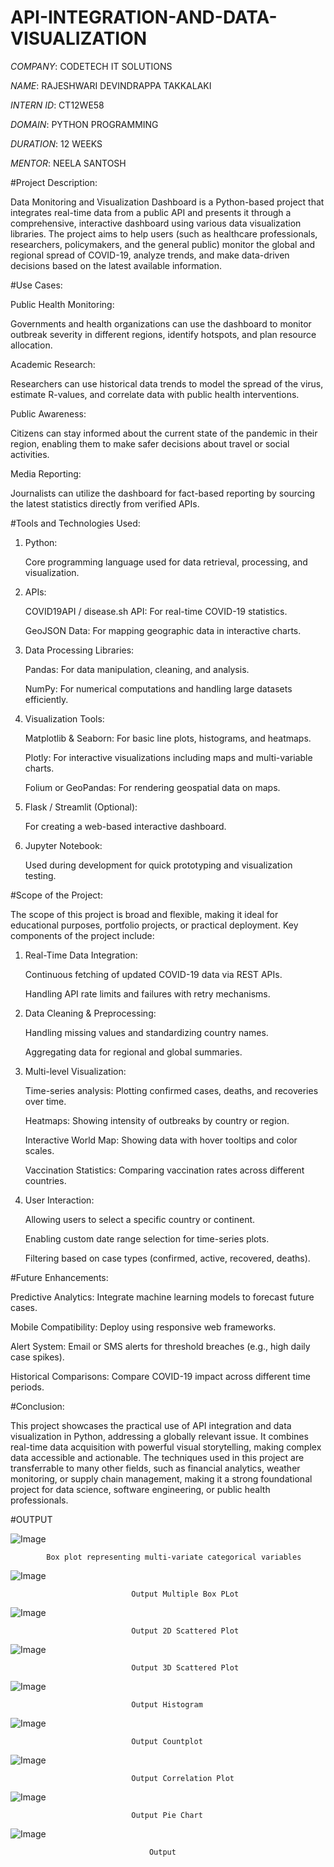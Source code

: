 # API-INTEGRATION-AND-DATA-VISUALIZATION

*COMPANY*: CODETECH IT SOLUTIONS

*NAME*: RAJESHWARI DEVINDRAPPA TAKKALAKI

*INTERN ID*: CT12WE58

*DOMAIN*: PYTHON PROGRAMMING

*DURATION*: 12 WEEKS

*MENTOR*: NEELA SANTOSH

#Project Description:

 Data Monitoring and Visualization Dashboard is a Python-based project that integrates real-time data from a public API and presents it through a comprehensive, interactive dashboard using various data visualization libraries. The project aims to help users (such as healthcare professionals, researchers, policymakers, and the general public) monitor the global and regional spread of COVID-19, analyze trends, and make data-driven decisions based on the latest available information.

#Use Cases:

Public Health Monitoring:

Governments and health organizations can use the dashboard to monitor outbreak severity in different regions, identify hotspots, and plan resource allocation.

Academic Research:

Researchers can use historical data trends to model the spread of the virus, estimate R-values, and correlate data with public health interventions.

Public Awareness:

Citizens can stay informed about the current state of the pandemic in their region, enabling them to make safer decisions about travel or social activities.

Media Reporting:

Journalists can utilize the dashboard for fact-based reporting by sourcing the latest statistics directly from verified APIs.

#Tools and Technologies Used:

1. Python:
   
   Core programming language used for data retrieval, processing, and visualization.

2. APIs:
   
   COVID19API / disease.sh API: For real-time COVID-19 statistics.

   GeoJSON Data: For mapping geographic data in interactive charts.

3. Data Processing Libraries:
   
   Pandas: For data manipulation, cleaning, and analysis.

   NumPy: For numerical computations and handling large datasets efficiently.

4. Visualization Tools:
   
   Matplotlib & Seaborn: For basic line plots, histograms, and heatmaps.

   Plotly: For interactive visualizations including maps and multi-variable charts.

   Folium or GeoPandas: For rendering geospatial data on maps.

5. Flask / Streamlit (Optional):
   
   For creating a web-based interactive dashboard.

7. Jupyter Notebook:
   
   Used during development for quick prototyping and visualization testing.

#Scope of the Project:

   The scope of this project is broad and flexible, making it ideal for educational purposes, portfolio projects, or practical deployment. Key components of the project include:

1. Real-Time Data Integration:
   
   Continuous fetching of updated COVID-19 data via REST APIs.

   Handling API rate limits and failures with retry mechanisms.

2. Data Cleaning & Preprocessing:
   
   Handling missing values and standardizing country names.

   Aggregating data for regional and global summaries.

3. Multi-level Visualization:
   
   Time-series analysis: Plotting confirmed cases, deaths, and recoveries over time.

   Heatmaps: Showing intensity of outbreaks by country or region.

   Interactive World Map: Showing data with hover tooltips and color scales.

   Vaccination Statistics: Comparing vaccination rates across different countries.

4. User Interaction:
   
   Allowing users to select a specific country or continent.

   Enabling custom date range selection for time-series plots.

   Filtering based on case types (confirmed, active, recovered, deaths).

#Future Enhancements:

   Predictive Analytics: Integrate machine learning models to forecast future cases.

   Mobile Compatibility: Deploy using responsive web frameworks.

   Alert System: Email or SMS alerts for threshold breaches (e.g., high daily case spikes).

   Historical Comparisons: Compare COVID-19 impact across different time periods.



#Conclusion:

   This project showcases the practical use of API integration and data visualization in Python, addressing a globally relevant issue. It combines real-time data acquisition with powerful visual storytelling,       making complex data accessible and actionable. The techniques used in this project are transferrable to many other fields, such as financial analytics, weather monitoring, or supply chain management, making      it a strong foundational project for data science, software engineering, or public health professionals.





#OUTPUT

![Image](https://github.com/user-attachments/assets/136a3afd-0039-4223-aec4-746f5ddd84a4)

            Box plot representing multi-variate categorical variables

![Image](https://github.com/user-attachments/assets/b3524d73-1921-455a-a59a-5205734f8d51)

                               Output Multiple Box PLot

![Image](https://github.com/user-attachments/assets/4b0c9325-239e-4cf3-9b52-7ee25ba02f2f)

                               Output 2D Scattered Plot

![Image](https://github.com/user-attachments/assets/3e742cb0-0a03-4204-9421-3ad4ac031fda)

                               Output 3D Scattered Plot

![Image](https://github.com/user-attachments/assets/efda47e9-a266-4373-b773-218a1e3e8739)

                               Output Histogram

![Image](https://github.com/user-attachments/assets/30df17b0-6a26-48c6-99af-05ed53ff482a)

                               Output Countplot

![Image](https://github.com/user-attachments/assets/d7f26865-7779-4489-a290-050d1cdd0304)

                               Output Correlation Plot

![Image](https://github.com/user-attachments/assets/47d7a084-19e3-4ae2-94ca-bd7b04dbd83e)

                               Output Pie Chart

![Image](https://github.com/user-attachments/assets/c7cfa3b9-43d5-44aa-8919-fa122d6dda91)

                                   Output







